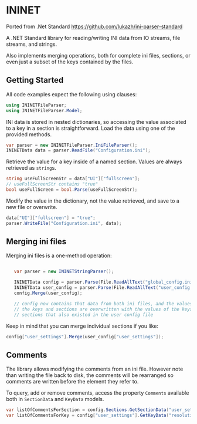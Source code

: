 # ININET

Ported from .Net Standard https://github.com/lukazh/ini-parser-standard

A .NET Standard library for reading/writing INI data from IO streams, file streams, and strings. 

Also implements merging operations, both for complete ini files, sections, or even just a subset of the keys contained by the files.

## Getting Started

All code examples expect the following using clauses:

```csharp
using ININETFileParser;
using ININETFileParser.Model;
```

INI data is stored in nested dictionaries, so accessing the value associated to a key in a section is straightforward. Load the data using one of the provided methods.

```csharp
var parser = new ININETFileParser.IniFileParser();
ININETData data = parser.ReadFile("Configuration.ini");
```

Retrieve the value for a key inside of a named section. Values are always retrieved as `string`s.

```csharp
string useFullScreenStr = data["UI"]["fullscreen"];
// useFullScreenStr contains "true"
bool useFullScreen = bool.Parse(useFullScreenStr);
```

Modify the value in the dictionary, not the value retrieved, and save to a new file or overwrite.

```csharp
data["UI"]["fullscreen"] = "true";
parser.WriteFile("Configuration.ini", data);
```

## Merging ini files
Merging ini files is a one-method operation:

```csharp

   var parser = new ININETStringParser();

   ININETData config = parser.Parse(File.ReadAllText("global_config.ini"));
   ININETData user_config = parser.Parse(File.ReadAllText("user_config.ini"));
   config.Merge(user_config);

   // config now contains that data from both ini files, and the values of
   // the keys and sections are overwritten with the values of the keys and
   // sections that also existed in the user config file
```

Keep in mind that you can merge individual sections if you like:

```csharp
config["user_settings"].Merge(user_config["user_settings"]);
```

## Comments

The library allows modifying the comments from an ini file. 
However note than writing the file back to disk, the comments will be rearranged so 
comments are written before the element they refer to.

To query, add or remove comments, access the property `Comments` available both in `SectionData` and `KeyData` models.

```csharp
var listOfCommentsForSection = config.Sections.GetSectionData("user_settings").Comments;
var listOfCommentsForKey = config["user_settings"].GetKeyData("resolution").Comments;
```
